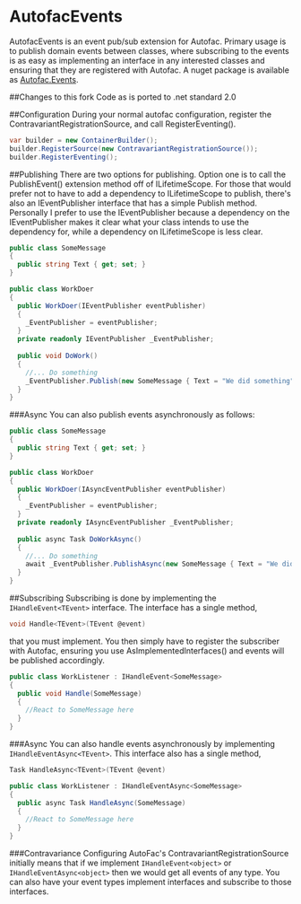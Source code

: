 AutofacEvents
=============
AutofacEvents is an event pub/sub extension for Autofac.  Primary usage is to publish domain events between classes, where subscribing to the events is as easy as implementing an interface in any interested classes and ensuring that they are registered with Autofac.  A nuget package is available as [Autofac.Events](http://www.nuget.org/packages/Autofac.Events/).

##Changes to this fork
Code as is ported to .net standard 2.0

##Configuration
During your normal autofac configuration, register the ContravariantRegistrationSource, and call RegisterEventing().

```csharp
var builder = new ContainerBuilder();
builder.RegisterSource(new ContravariantRegistrationSource());
builder.RegisterEventing();
```

##Publishing
There are two options for publishing.  Option one is to call the PublishEvent() extension method off of ILifetimeScope.  For those that would prefer not to have to add a dependency to ILifetimeScope to publish, there's also an IEventPublisher interface that has a simple Publish method.  Personally I prefer to use the IEventPublisher because a dependency on the IEventPublisher makes it clear what your class intends to use the dependency for, while a dependency on ILifetimeScope is less clear.

```csharp
public class SomeMessage
{
  public string Text { get; set; }
}

public class WorkDoer
{
  public WorkDoer(IEventPublisher eventPublisher)
  {
    _EventPublisher = eventPublisher;
  }
  private readonly IEventPublisher _EventPublisher;
  
  public void DoWork()
  {
    //... Do something
    _EventPublisher.Publish(new SomeMessage { Text = "We did something" });
  }
}
```

###Async
You can also publish events asynchronously as follows:

```csharp
public class SomeMessage
{
  public string Text { get; set; }
}

public class WorkDoer
{
  public WorkDoer(IAsyncEventPublisher eventPublisher)
  {
    _EventPublisher = eventPublisher;
  }
  private readonly IAsyncEventPublisher _EventPublisher;
  
  public async Task DoWorkAsync()
  {
    //... Do something
    await _EventPublisher.PublishAsync(new SomeMessage { Text = "We did something" });
  }
}
```

##Subscribing
Subscribing is done by implementing the `IHandleEvent<TEvent>` interface.  The interface has a single method,
```csharp
void Handle<TEvent>(TEvent @event)
```
that you must implement.  You then simply have to register the subscriber with Autofac, ensuring you use AsImplementedInterfaces() and events will be published accordingly.

```csharp
public class WorkListener : IHandleEvent<SomeMessage>
{
  public void Handle(SomeMessage)
  {
    //React to SomeMessage here
  }
}
```

###Async
You can also handle events asynchronously by implementing `IHandleEventAsync<TEvent>`.  This interface also has a single method,
```csharp
Task HandleAsync<TEvent>(TEvent @event)
```

```csharp
public class WorkListener : IHandleEventAsync<SomeMessage>
{
  public async Task HandleAsync(SomeMessage)
  {
    //React to SomeMessage here
  }
}
```

###Contravariance
Configuring AutoFac's ContravariantRegistrationSource initially means that if we implement `IHandleEvent<object>` or `IHandleEventAsync<object>` then we would get all events of any type.  You can also have your event types implement interfaces and subscribe to those interfaces.
